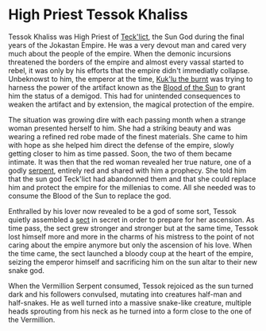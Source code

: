 # High Priest Tessok Khaliss

Tessok Khaliss was High Priest of [Teck'lict](tecklict.md), the Sun God during the final years of the Jokastan Empire. He was a very devout man and cared very much about the people of the empire. When the demonic incursions threatened the borders of the empire and almost every vassal started to rebel, it was only by his efforts that the empire didn't immediatly collapse. Unbeknowst to him, the emperor at the time, [Kuk'lu the burnt](kuklu.md) was trying to harness the power of the artifact known as the [Blood of the Sun](blood_of_the_sun.md) to grant him the status of a demigod. This had for unintended consequences to weaken the artifact and by extension, the magical protection of the empire. 

The situation was growing dire with each passing month when a strange woman presented herself to him. She had a striking beauty and was wearing a refined red robe made of the finest materials. She came to him with hope as she helped him direct the defense of the empire, slowly getting closer to him as time passed. Soon, the two of them became intimate. It was then that the red woman revealed her true nature, one of a godly [serpent](vermillion_snake.md), entirely red and shared with him a prophecy. She told him that the sun god Teck'lict had abandonned them and that she could replace him and protect the empire for the millenias to come. All she needed was to consume the Blood of the Sun to replace the god.

Enthralled by his lover now revealed to be a god of some sort, Tessok quietly assembled a [sect](../organisations/ophidian_set.md) in secret in order to prepare for her ascension. As time pass, the sect grew stronger and stronger but at the same time, Tessok lost himself more and more in the charms of his mistress to the point of not caring about the empire anymore but only the ascension of his love. When the time came, the sect launched a bloody coup at the heart of the empire, seizing the emperor himself and sacrificing him on the sun altar to their new snake god.

When the Vermillion Serpent consumed, Tessok rejoiced as the sun turned dark and his followers convulsed, mutating into creatures half-man and half-snakes. He as well turned into a massive snake-like creature, multiple heads sprouting from his neck as he turned into a form close to the one of the Vermillion. 